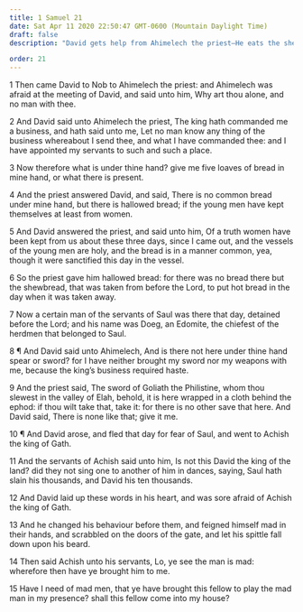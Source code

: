 ```yaml
---
title: 1 Samuel 21
date: Sat Apr 11 2020 22:50:47 GMT-0600 (Mountain Daylight Time)
draft: false
description: "David gets help from Ahimelech the priest—He eats the shewbread—He goes to Gath, where he pretends madness."

order: 21
---
```

    
1 Then came David to Nob to Ahimelech the priest: and Ahimelech was afraid at the meeting of David, and said unto him, Why art thou alone, and no man with thee.

2 And David said unto Ahimelech the priest, The king hath commanded me a business, and hath said unto me, Let no man know any thing of the business whereabout I send thee, and what I have commanded thee: and I have appointed my servants to such and such a place.

3 Now therefore what is under thine hand? give me five loaves of bread in mine hand, or what there is present.

4 And the priest answered David, and said, There is no common bread under mine hand, but there is hallowed bread; if the young men have kept themselves at least from women.

5 And David answered the priest, and said unto him, Of a truth women have been kept from us about these three days, since I came out, and the vessels of the young men are holy, and the bread is in a manner common, yea, though it were sanctified this day in the vessel.

6 So the priest gave him hallowed bread: for there was no bread there but the shewbread, that was taken from before the Lord, to put hot bread in the day when it was taken away.

7 Now a certain man of the servants of Saul was there that day, detained before the Lord; and his name was Doeg, an Edomite, the chiefest of the herdmen that belonged to Saul.

8 ¶ And David said unto Ahimelech, And is there not here under thine hand spear or sword? for I have neither brought my sword nor my weapons with me, because the king’s business required haste.

9 And the priest said, The sword of Goliath the Philistine, whom thou slewest in the valley of Elah, behold, it is here wrapped in a cloth behind the ephod: if thou wilt take that, take it: for there is no other save that here. And David said, There is none like that; give it me.

10 ¶ And David arose, and fled that day for fear of Saul, and went to Achish the king of Gath.

11 And the servants of Achish said unto him, Is not this David the king of the land? did they not sing one to another of him in dances, saying, Saul hath slain his thousands, and David his ten thousands.

12 And David laid up these words in his heart, and was sore afraid of Achish the king of Gath.

13 And he changed his behaviour before them, and feigned himself mad in their hands, and scrabbled on the doors of the gate, and let his spittle fall down upon his beard.

14 Then said Achish unto his servants, Lo, ye see the man is mad: wherefore then have ye brought him to me.

15 Have I need of mad men, that ye have brought this fellow to play the mad man in my presence? shall this fellow come into my house?
